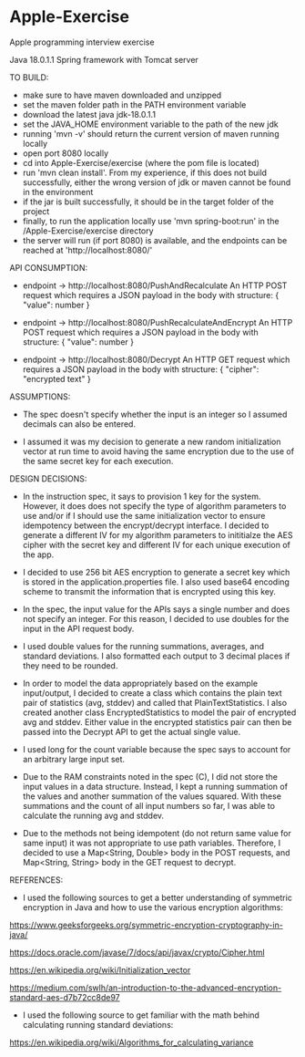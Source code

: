 # Apple-Exercise
Apple programming interview exercise

Java 18.0.1.1 Spring framework with Tomcat server

TO BUILD:

- make sure to have maven downloaded and unzipped
- set the maven folder path in the PATH environment variable
- download the latest java jdk-18.0.1.1
- set the JAVA_HOME environment variable to the path of the new jdk
- running 'mvn -v' should return the current version of maven running locally
- open port 8080 locally
- cd into Apple-Exercise/exercise (where the pom file is located)
- run 'mvn clean install'. From my experience, if this does not build successfully, either the wrong version of jdk or maven cannot be found in the environment
- if the jar is built successfully, it should be in the target folder of the project
- finally, to run the application locally use 'mvn spring-boot:run' in the /Apple-Exercise/exercise directory
- the server will run (if port 8080) is available, and the endpoints can be reached at 'http://localhost:8080/'

API CONSUMPTION:

- endpoint -> http://localhost:8080/PushAndRecalculate 
        An HTTP POST request which requires a JSON payload in the body with structure:
        { "value": number }

- endpoint -> http://localhost:8080/PushRecalculateAndEncrypt 
        An HTTP POST request which requires a JSON payload in the body with structure:
        { "value": number }

- endpoint -> http://localhost:8080/Decrypt 
        An HTTP GET request which requires a JSON payload in the body with structure: 
        { "cipher": "encrypted text" }


ASSUMPTIONS:

- The spec doesn't specify whether the input is an integer so I assumed decimals can also be entered.

- I assumed it was my decision to generate a new random initialization vector at run time to avoid having the same encryption due to the use of the same secret key for each execution.

  
DESIGN DECISIONS: 

- In the instruction spec, it says to provision 1 key for the system. However, it does does not specify the type of algorithm parameters to use and/or if I should use   the same  initialization vector to ensure idempotency between the encrypt/decrypt interface. I decided to generate a different IV for my algorithm parameters to inititialze the AES cipher with the secret key and different IV for each unique execution of the app.

- I decided to use 256 bit AES encryption to generate a secret key which is stored in the application.properties file. I also used base64 encoding scheme to transmit the information that is encrypted using this key. 

- In the spec, the input value for the APIs says a single number and does not specify an integer. For this reason, I decided to use doubles for the input in the API request body.

- I used double values for the running summations, averages, and standard deviations. I also formatted each output to 3 decimal places if they need to be rounded. 

- In order to model the data appropriately based on the example input/output, I decided to create a class which contains the plain text pair of statistics (avg, stddev) and called that PlainTextStatistics. I also created another class EncryptedStatistics to model the pair of encrypted avg and stddev. Either value in the encrypted statistics pair can then be passed into the Decrypt API to get the actual single value.

- I used long for the count variable because the spec says to account for an arbitrary large input set. 

- Due to the RAM constraints noted in the spec (C), I did not store the input values in a data structure. Instead, I kept a running summation of the values and another summation of the values squared. With these summations and the count of all input numbers so far, I was able to calculate the running avg and stddev. 

- Due to the methods not being idempotent (do not return same value for same input) it was not appropriate to use path variables. Therefore, I decided to use a Map<String, Double> body in the POST requests, and Map<String, String> body in the GET request to decrypt.


REFERENCES:

- I used the following sources to get a better understanding of symmetric encryption in Java and how to use the various encryption algorithms:          

https://www.geeksforgeeks.org/symmetric-encryption-cryptography-in-java/

https://docs.oracle.com/javase/7/docs/api/javax/crypto/Cipher.html

https://en.wikipedia.org/wiki/Initialization_vector

https://medium.com/swlh/an-introduction-to-the-advanced-encryption-standard-aes-d7b72cc8de97


- I used the following source to get familiar with the math behind calculating running standard deviations:

https://en.wikipedia.org/wiki/Algorithms_for_calculating_variance


